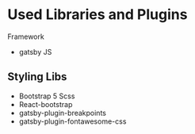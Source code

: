 # Used Libraries and Plugins
Framework
- gatsby JS

## Styling Libs
- Bootstrap 5 Scss
- React-bootstrap
- gatsby-plugin-breakpoints
- gatsby-plugin-fontawesome-css